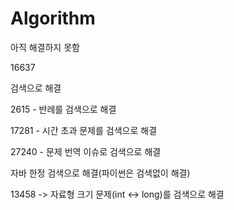 # Algorithm

아직 해결하지 못함

16637


검색으로 해결

2615 - 반례를 검색으로 해결

17281 - 시간 초과 문제를 검색으로 해결

27240 - 문제 번역 이슈로 검색으로 해결


자바 한정 검색으로 해결(파이썬은 검색없이 해결)

13458 -> 자료형 크기 문제(int <-> long)를 검색으로 해결
